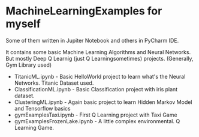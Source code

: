 # MachineLearningExamples for myself

Some of them written in Jupiter Notebook and others in PyCharm IDE.

It contains some basic Machine Learning Algorithms and Neural Networks. But mostly Deep Q Learnig (just Q Learningsometimes) projects. (Generally, Gym Library used)

* TitanicML.ipynb - Basic HelloWorld project to learn what's the Neural Networks. Titanic Dataset used.
* ClassificationML.ipynb - Basic Classification project with iris plant dataset.
* ClusteringML.ipynb - Again basic project to learn Hidden Markov Model and Tensorflow basics
* gymExamplesTaxi.ipynb - First Q Learning project with Taxi Game
* gymExamplesFrozenLake.ipynb - A little complex environmental. Q Learning Game.
